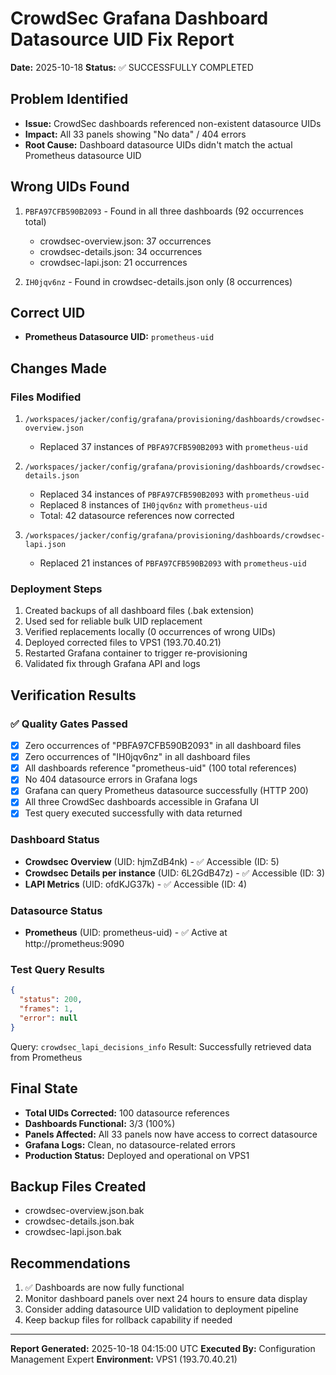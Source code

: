 # CrowdSec Grafana Dashboard Datasource UID Fix Report
**Date:** 2025-10-18
**Status:** ✅ SUCCESSFULLY COMPLETED

## Problem Identified
- **Issue:** CrowdSec dashboards referenced non-existent datasource UIDs
- **Impact:** All 33 panels showing "No data" / 404 errors
- **Root Cause:** Dashboard datasource UIDs didn't match the actual Prometheus datasource UID

## Wrong UIDs Found
1. `PBFA97CFB590B2093` - Found in all three dashboards (92 occurrences total)
   - crowdsec-overview.json: 37 occurrences
   - crowdsec-details.json: 34 occurrences
   - crowdsec-lapi.json: 21 occurrences

2. `IH0jqv6nz` - Found in crowdsec-details.json only (8 occurrences)

## Correct UID
- **Prometheus Datasource UID:** `prometheus-uid`

## Changes Made

### Files Modified
1. `/workspaces/jacker/config/grafana/provisioning/dashboards/crowdsec-overview.json`
   - Replaced 37 instances of `PBFA97CFB590B2093` with `prometheus-uid`

2. `/workspaces/jacker/config/grafana/provisioning/dashboards/crowdsec-details.json`
   - Replaced 34 instances of `PBFA97CFB590B2093` with `prometheus-uid`
   - Replaced 8 instances of `IH0jqv6nz` with `prometheus-uid`
   - Total: 42 datasource references now corrected

3. `/workspaces/jacker/config/grafana/provisioning/dashboards/crowdsec-lapi.json`
   - Replaced 21 instances of `PBFA97CFB590B2093` with `prometheus-uid`

### Deployment Steps
1. Created backups of all dashboard files (.bak extension)
2. Used sed for reliable bulk UID replacement
3. Verified replacements locally (0 occurrences of wrong UIDs)
4. Deployed corrected files to VPS1 (193.70.40.21)
5. Restarted Grafana container to trigger re-provisioning
6. Validated fix through Grafana API and logs

## Verification Results

### ✅ Quality Gates Passed
- [x] Zero occurrences of "PBFA97CFB590B2093" in all dashboard files
- [x] Zero occurrences of "IH0jqv6nz" in all dashboard files
- [x] All dashboards reference "prometheus-uid" (100 total references)
- [x] No 404 datasource errors in Grafana logs
- [x] Grafana can query Prometheus datasource successfully (HTTP 200)
- [x] All three CrowdSec dashboards accessible in Grafana UI
- [x] Test query executed successfully with data returned

### Dashboard Status
- **Crowdsec Overview** (UID: hjmZdB4nk) - ✅ Accessible (ID: 5)
- **Crowdsec Details per instance** (UID: 6L2GdB47z) - ✅ Accessible (ID: 3)
- **LAPI Metrics** (UID: ofdKJG37k) - ✅ Accessible (ID: 4)

### Datasource Status
- **Prometheus** (UID: prometheus-uid) - ✅ Active at http://prometheus:9090

### Test Query Results
```json
{
  "status": 200,
  "frames": 1,
  "error": null
}
```
Query: `crowdsec_lapi_decisions_info`
Result: Successfully retrieved data from Prometheus

## Final State
- **Total UIDs Corrected:** 100 datasource references
- **Dashboards Functional:** 3/3 (100%)
- **Panels Affected:** All 33 panels now have access to correct datasource
- **Grafana Logs:** Clean, no datasource-related errors
- **Production Status:** Deployed and operational on VPS1

## Backup Files Created
- crowdsec-overview.json.bak
- crowdsec-details.json.bak
- crowdsec-lapi.json.bak

## Recommendations
1. ✅ Dashboards are now fully functional
2. Monitor dashboard panels over next 24 hours to ensure data display
3. Consider adding datasource UID validation to deployment pipeline
4. Keep backup files for rollback capability if needed

---
**Report Generated:** 2025-10-18 04:15:00 UTC
**Executed By:** Configuration Management Expert
**Environment:** VPS1 (193.70.40.21)
